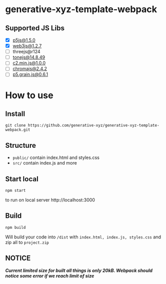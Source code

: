 # generative-xyz-template-webpack

## Supported JS Libs

- [x] p5js@1.5.0
- [x] web3js@1.2.7
- [ ] threejs@r124
- [ ] tonejs@14.8.49
- [ ] c2.min.js@1.0.0
- [ ] chromajs@2.4.2
- [ ] p5.grain.js@0.6.1

# How to use

## Install

```git clone https://github.com/generative-xyz/generative-xyz-template-webpack.git```

## Structure

- ```public/```  contain index.html and styles.css
- ```src/``` contain index.js and more

## Start local

```npm start```

to run on local server http://localhost:3000

## Build

```npm build```

Will build your code into ```/dist``` with ```index.html, index.js, styles.css``` and zip all to ```project.zip```

## NOTICE

**_Current limited size for built all things is only 20kB. Webpack should notice some error if we reach limit of size_**
